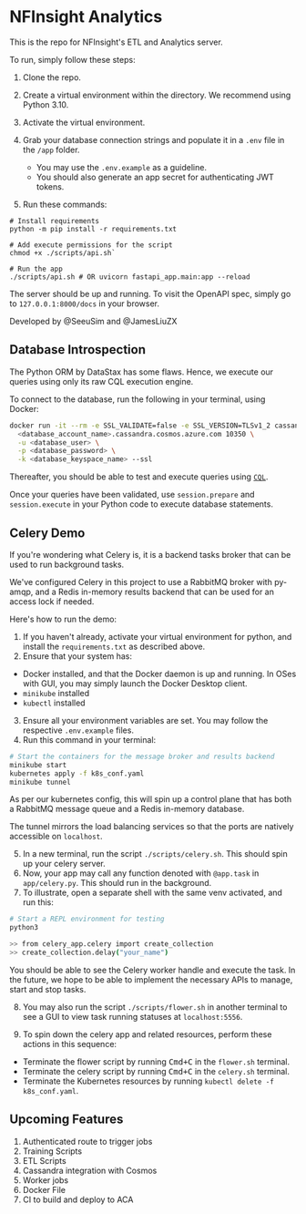 # NFInsight Analytics

This is the repo for NFInsight's ETL and Analytics server.

To run, simply follow these steps:

1. Clone the repo.
2. Create a virtual environment within the directory. We recommend using Python 3.10.
3. Activate the virtual environment.
4. Grab your database connection strings and populate it in a `.env` file in the `/app` folder.
    - You may use the `.env.example` as a guideline.
    - You should also generate an app secret for authenticating JWT tokens.

5. Run these commands:

```shell
# Install requirements
python -m pip install -r requirements.txt

# Add execute permissions for the script
chmod +x ./scripts/api.sh`

# Run the app
./scripts/api.sh # OR uvicorn fastapi_app.main:app --reload
```

The server should be up and running. To visit the OpenAPI spec, simply go to `127.0.0.1:8000/docs` in your browser.

Developed by @SeeuSim and @JamesLiuZX

## Database Introspection

The Python ORM by DataStax has some flaws. Hence, we execute our queries using only its raw CQL execution engine.

To connect to the database, run the following in your terminal, using Docker:

```sh
docker run -it --rm -e SSL_VALIDATE=false -e SSL_VERSION=TLSv1_2 cassandra:3.11 cqlsh \
  <database_account_name>.cassandra.cosmos.azure.com 10350 \
  -u <database_user> \
  -p <database_password> \
  -k <database_keyspace_name> --ssl
```

Thereafter, you should be able to test and execute queries using [`CQL`](https://cassandra.apache.org/doc/latest/cassandra/cql/index.html).

Once your queries have been validated, use `session.prepare` and `session.execute` in your Python code to execute database statements.

## Celery Demo

If you're wondering what Celery is, it is a backend tasks broker that can be used to run background tasks.

We've configured Celery in this project to use a RabbitMQ broker with py-amqp, and a Redis in-memory results backend that can be used for an access lock if needed.

Here's how to run the demo:

1. If you haven't already, activate your virtual environment for python, and install the `requirements.txt` as described above.
2. Ensure that your system has:
  
  - Docker installed, and that the Docker daemon is up and running. In OSes with GUI, you may simply launch the Docker Desktop client.
  - `minikube` installed
  - `kubectl` installed

3. Ensure all your environment variables are set. You may follow the respective `.env.example` files.
4. Run this command in your terminal:

```sh
# Start the containers for the message broker and results backend
minikube start
kubernetes apply -f k8s_conf.yaml
minikube tunnel
```

As per our kubernetes config, this will spin up a control plane that has both a RabbitMQ message queue and a Redis in-memory database. 

The tunnel mirrors the load balancing services so that the ports are natively accessible on `localhost`.

5. In a new terminal, run the script `./scripts/celery.sh`. This should spin up your celery server.
6. Now, your app may call any function denoted with `@app.task` in `app/celery.py`. This should run in the background.
7. To illustrate, open a separate shell with the same venv activated, and run this:

```sh
# Start a REPL environment for testing
python3

>> from celery_app.celery import create_collection
>> create_collection.delay("your_name")
```

You should be able to see the Celery worker handle and execute the task. In the future, we hope to be able to implement the necessary APIs to manage, start and stop tasks.

8. You may also run the script `./scripts/flower.sh` in another terminal to see a GUI to view task running statuses at `localhost:5556`.

9. To spin down the celery app and related resources, perform these actions in this sequence:

  - Terminate the flower script by running <kbd>Cmd+C</kbd> in the `flower.sh` terminal.
  - Terminate the celery script by running <kbd>Cmd+C</kbd> in the `celery.sh` terminal.
  - Terminate the Kubernetes resources by running `kubectl delete -f k8s_conf.yaml`.
  

## Upcoming Features

1. Authenticated route to trigger jobs
2. Training Scripts
3. ETL Scripts
4. Cassandra integration with Cosmos
5. Worker jobs
6. Docker File
7. CI to build and deploy to ACA
